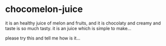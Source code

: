 # chocomelon-juice
it is an healthy juice of melon and fruits,
and it is chocolaty and creamy and taste is so much tasty.
it is an juice which is simple to make...

please try this and tell me how is it...